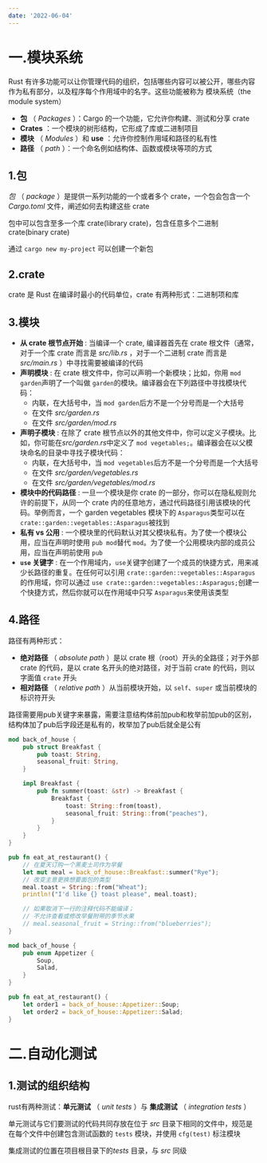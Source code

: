 ```yaml
---
date: '2022-06-04'
---
```

# 一.模块系统

Rust 有许多功能可以让你管理代码的组织，包括哪些内容可以被公开，哪些内容作为私有部分，以及程序每个作用域中的名字。这些功能被称为 模块系统（the module system）

* **包** （ *Packages* ）：Cargo 的一个功能，它允许你构建、测试和分享 crate
* **Crates** ：一个模块的树形结构，它形成了库或二进制项目
* **模块** （ *Modules* ）和  **use** ：允许你控制作用域和路径的私有性
* **路径** （ *path* ）：一个命名例如结构体、函数或模块等项的方式

## 1.包

*包* （ *package* ）是提供一系列功能的一个或者多个 crate，一个包会包含一个 *Cargo.toml* 文件，阐述如何去构建这些 crate

包中可以包含至多一个库 crate(library crate)，包含任意多个二进制 crate(binary crate)

通过 `cargo new my-project` 可以创建一个新包

## 2.crate

crate 是 Rust 在编译时最小的代码单位，crate 有两种形式：二进制项和库

## 3.模块

* **从 crate 根节点开始** : 当编译一个 crate, 编译器首先在 crate 根文件（通常，对于一个库 crate 而言是 *src/lib.rs* ，对于一个二进制 crate 而言是 *src/main.rs* ）中寻找需要被编译的代码
* **声明模块** : 在 crate 根文件中，你可以声明一个新模块；比如，你用 `mod garden`声明了一个叫做 `garden`的模块。编译器会在下列路径中寻找模块代码：
  * 内联，在大括号中，当 `mod garden`后方不是一个分号而是一个大括号
  * 在文件 *src/garden.rs*
  * 在文件 *src/garden/mod.rs*
* **声明子模块** : 在除了 crate 根节点以外的其他文件中，你可以定义子模块。比如，你可能在*src/garden.rs*中定义了 `mod vegetables;`。编译器会在以父模块命名的目录中寻找子模块代码：
  * 内联，在大括号中，当 `mod vegetables`后方不是一个分号而是一个大括号
  * 在文件 *src/garden/vegetables.rs*
  * 在文件 *src/garden/vegetables/mod.rs*
* **模块中的代码路径** : 一旦一个模块是你 crate 的一部分，你可以在隐私规则允许的前提下，从同一个 crate 内的任意地方，通过代码路径引用该模块的代码。举例而言，一个 garden vegetables 模块下的 `Asparagus`类型可以在 `crate::garden::vegetables::Asparagus`被找到
* **私有 vs 公用** : 一个模块里的代码默认对其父模块私有。为了使一个模块公用，应当在声明时使用 `pub mod`替代 `mod`。为了使一个公用模块内部的成员公用，应当在声明前使用 `pub`
* **`use` 关键字** : 在一个作用域内，`use`关键字创建了一个成员的快捷方式，用来减少长路径的重复。在任何可以引用 `crate::garden::vegetables::Asparagus`的作用域，你可以通过 `use crate::garden::vegetables::Asparagus;`创建一个快捷方式，然后你就可以在作用域中只写 `Asparagus`来使用该类型

## 4.路径

路径有两种形式：

* **绝对路径** （ *absolute path* ）是以 crate 根（root）开头的全路径；对于外部 crate 的代码，是以 crate 名开头的绝对路径，对于当前 crate 的代码，则以字面值 `crate` 开头
* **相对路径** （ *relative path* ）从当前模块开始，以 `self`、`super` 或当前模块的标识符开头

路径需要用pub关键字来暴露，需要注意结构体前加pub和枚举前加pub的区别，结构体加了pub后字段还是私有的，枚举加了pub后就全是公有

```rust
mod back_of_house {
    pub struct Breakfast {
        pub toast: String,
        seasonal_fruit: String,
    }

    impl Breakfast {
        pub fn summer(toast: &str) -> Breakfast {
            Breakfast {
                toast: String::from(toast),
                seasonal_fruit: String::from("peaches"),
            }
        }
    }
}

pub fn eat_at_restaurant() {
    // 在夏天订购一个黑麦土司作为早餐
    let mut meal = back_of_house::Breakfast::summer("Rye");
    // 改变主意更换想要面包的类型
    meal.toast = String::from("Wheat");
    println!("I'd like {} toast please", meal.toast);

    // 如果取消下一行的注释代码不能编译；
    // 不允许查看或修改早餐附带的季节水果
    // meal.seasonal_fruit = String::from("blueberries");
}

mod back_of_house {
    pub enum Appetizer {
        Soup,
        Salad,
    }
}

pub fn eat_at_restaurant() {
    let order1 = back_of_house::Appetizer::Soup;
    let order2 = back_of_house::Appetizer::Salad;
}
```

# 二.自动化测试

## 1.测试的组织结构

rust有两种测试：**单元测试** （ *unit tests* ）与  **集成测试** （ *integration tests* ）

单元测试与它们要测试的代码共同存放在位于 *src* 目录下相同的文件中，规范是在每个文件中创建包含测试函数的 `tests` 模块，并使用 `cfg(test)` 标注模块

集成测试的位置在项目根目录下的*tests* 目录，与 *src* 同级
